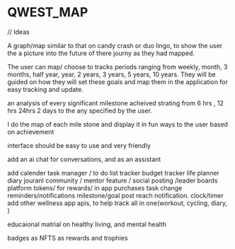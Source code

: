 # QWEST_MAP

// Ideas

A graph/map similar to that on candy crash or duo lingo, to show the user the a picture into the future of there journy as they had mapped.

The user can map/ choose to tracks periods ranging from weekly, month, 3 months, half year, year, 2 years, 3 years, 5 years, 10 years. They will be guided on how they will set these goals and map them in the application for easy tracking and update.

an analysis of every significant milestone acheived strating from 6 hrs , 12 hrs 24hrs  2 days to the any specified by the user.

I do the map of each mile stone and display it in fun ways to the user based on achievement

interface should be easy to use and very friendly 

add an ai chat for conversations, and as an assistant

add calender
task manager / to do list tracker
budget tracker
life planner
diary
jouranl
community / mentor feature / 
social posting /leader boards
platform tokens/ for rewards/ in app purchases
task change reminders/notifications
milestone/goal post reach notification.
clock/timer
add other wellness app apis, to help track all in one(workout, cycling, diary, )

educaional matrial on healthy living, and mental health 

badges as NFTS as rewards and trophies